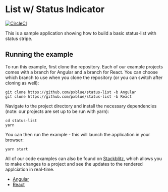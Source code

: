# List w/ Status Indicator
[![CircleCI](https://circleci.com/gh/pxblue/status-list/tree/react.svg?style=shield)](https://circleci.com/gh/pxblue/status-list/tree/react)

This is a sample application showing how to build a basic status-list with status stripe.

## Running the example
To run this example, first clone the repository. Each of our example projects comes with a branch for Angular and a branch for React. You can choose which branch to use when you clone the repository (or you can switch after cloning as well):

```
git clone https://github.com/pxblue/status-list -b Angular
git clone https://github.com/pxblue/status-list -b React
```

Navigate to the project directory and install the necessary dependencies (note: our projects are set up to be run with yarn):

```
cd status-list
yarn
```

You can then run the example - this will launch the application in your browser:
```
yarn start
```

All of our code examples can also be found on [Stackblitz](http://www.stackblitz.com/@px-blue), which allows you to make changes to a project and see the updates to the rendered applciation in real-time.
- [Angular](https://stackblitz.com/edit/pxblue-angular-status-list)
- [React](https://stackblitz.com/edit/pxblue-react-status-list)
